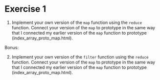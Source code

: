 # Exercise 1

1. Implement your own version of the `map` function using the `reduce` function. Connect your version of the `map` to prototype in the same way that I connected my earlier version of the `map` function to prototype (index_array_proto_map.html).

Bonus:

2. Implement your own version of the `filter` function using the `reduce` function. Connect your version of the `map` to prototype in the same way that I connected my earlier version of the `map` function to prototype (index_array_proto_map.html).

